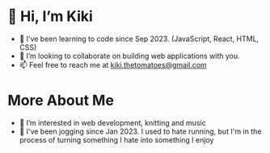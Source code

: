# 👋 Hi, I’m Kiki
- 🌱 I've been learning to code since Sep 2023. (JavaScript, React, HTML, CSS)
- 💞️ I’m looking to collaborate on building web applications with you.
- 📫 Feel free to reach me at kiki.thetomatoes@gmail.com

  
# More About Me
- 👀 I’m interested in web development, knitting and music
- 🏃 I've been jogging since Jan 2023. I used to hate running, but I'm in the process of turning something I hate into something I enjoy

<!---
kiki-tomato/kiki-tomato is a ✨ special ✨ repository because its `README.md` (this file) appears on your GitHub profile.
You can click the Preview link to take a look at your changes.
--->
